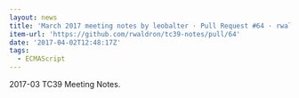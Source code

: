 ```yaml
---
layout: news
title: 'March 2017 meeting notes by leobalter · Pull Request #64 · rwaldron/tc39-notes'
item-url: 'https://github.com/rwaldron/tc39-notes/pull/64'
date: '2017-04-02T12:48:17Z'
tags:
  - ECMAScript
---
```

2017-03 TC39 Meeting Notes.
